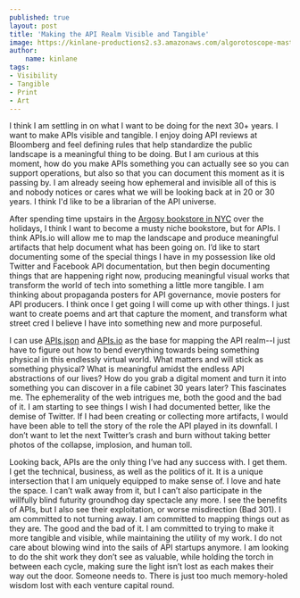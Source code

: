 ```yaml
---
published: true
layout: post
title: 'Making the API Realm Visible and Tangible'
image: https://kinlane-productions2.s3.amazonaws.com/algorotoscope-master/america-under-socialism-highway-line.jpeg
author:
    name: kinlane
tags:
- Visibility
- Tangible
- Print
- Art
---
```

I think I am settling in on what I want to be doing for the next 30+ years. I want to make APIs visible and tangible. I enjoy doing API reviews at Bloomberg and feel defining rules that help standardize the public landscape is a meaningful thing to be doing. But I am curious at this moment, how do you make APIs something you can actually see so you can support operations, but also so that you can document this moment as it is passing by. I am already seeing how ephemeral and invisible all of this is and nobody notices or cares what we will be looking back at in 20 or 30 years. I think I'd like to be a librarian of the API universe.

After spending time upstairs in the [Argosy bookstore in NYC](https://www.argosybooks.com/) over the holidays, I think I want to become a musty niche bookstore, but for APIs. I think APIs.io will allow me to map the landscape and produce meaningful artifacts that help document what has been going on. I’d like to start documenting some of the special things I have in my possession like old Twitter and Facebook API documentation, but then begin documenting things that are happening right now, producing meaningful visual works that transform the world of tech into something a little more tangible. I am thinking about propaganda posters for API governance, movie posters for API producers. I think once I get going I will come up with other things. I just want to create poems and art that capture the moment, and transform what street cred I believe I have into something new and more purposeful.

I can use [APIs.json](https://apisjson.org) and [APIs.io](https://apis.io) as the base for mapping the API realm--I just have to figure out how to bend everything towards being something physical in this endlessly virtual world. What matters and will stick as something physical? What is meaningful amidst the endless API abstractions of our lives? How do you grab a digital moment and turn it into something you can discover in a file cabinet 30 years later? This fascinates me. The ephemerality of the web intrigues me, both the good and the bad of it. I am starting to see things I wish I had documented better, like the demise of Twitter. If I had been creating or collecting more artifacts, I would have been able to tell the story of the role the API played in its downfall. I don’t want to let the next Twitter’s crash and burn without taking better photos of the collapse, implosion, and human toll.

Looking back, APIs are the only thing I’ve had any success with. I get them. I get the technical, business, as well as the politics of it. It is a unique intersection that I am uniquely equipped to make sense of. I love and hate the space. I can’t walk away from it, but I can’t also participate in the willfully blind futurity groundhog day spectacle any more. I see the benefits of APIs, but I also see their exploitation, or worse misdirection (Bad 301). I am committed to not turning away. I am committed to mapping things out as they are. The good and the bad of it. I am committed to trying to make it more tangible and visible, while maintaining the utility of my work. I do not care about blowing wind into the sails of API startups anymore. I am looking to do the shit work they don’t see as valuable, while holding the torch in between each cycle, making sure the light isn’t lost as each makes their way out the door. Someone needs to. There is just too much memory-holed wisdom lost with each venture capital round.
